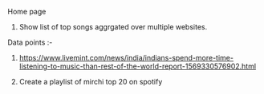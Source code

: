 Home page

1. Show list of top songs aggrgated over multiple websites.

Data points :-

1. https://www.livemint.com/news/india/indians-spend-more-time-listening-to-music-than-rest-of-the-world-report-1569330576902.html 

1. Create a playlist of mirchi top 20 on spotify